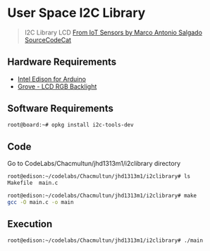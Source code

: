 # User Space I2C Library

> I2C Library LCD [From IoT Sensors by Marco Antonio Salgado SourceCodeCat](https://theiotlearninginitiative.gitbooks.io/internetofthingssensors/content/)

## Hardware Requirements

- [Intel Edison for Arduino](https://www.seeedstudio.com/Intel%C2%AE-Edison-for-Arduino-p-2149.html)
- [Grove - LCD RGB Backlight](http://wiki.seeed.cc/Grove-LCD_RGB_Backlight/)

## Software Requirements

```sh
root@board:~# opkg install i2c-tools-dev
```

## Code

Go to CodeLabs/Chacmultun/jhd1313m1/i2clibrary directory

```sh
root@edison:~/codelabs/Chacmultun/jhd1313m1/i2clibrary# ls
Makefile  main.c
```

```sh
root@edison:~/codelabs/Chacmultun/jhd1313m1/i2clibrary# make
gcc -O main.c -o main
```

## Execution

```sh
root@edison:~/codelabs/Chacmultun/jhd1313m1/i2clibrary# ./main 
```
